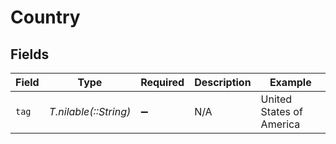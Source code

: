 # Country


## Fields

| Field                    | Type                     | Required                 | Description              | Example                  |
| ------------------------ | ------------------------ | ------------------------ | ------------------------ | ------------------------ |
| `tag`                    | *T.nilable(::String)*    | :heavy_minus_sign:       | N/A                      | United States of America |